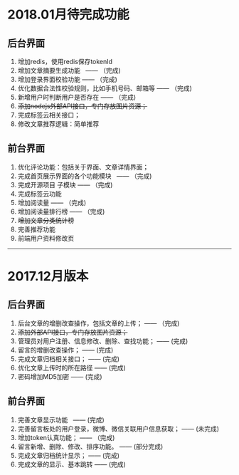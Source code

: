 # 2018.01月待完成功能

## 后台界面

1. 增加redis，使用redis保存tokenId
2. 增加文章摘要生成功能   —— （完成)
3. 增加登录界面校验功能   —— （完成)
4. 优化数据合法性校验规则，比如手机号码、邮箱等  ——  （完成)
5. 新增用户时判断用户是否存在    —— （完成)
6. ~~添加nodejs外部API接口，专门存放图片资源；~~
7. 完成标签云相关接口；
8. 修改文章推荐逻辑：简单推荐

## 前台界面

1. 优化评论功能：包括关于界面、文章详情界面；    
2. 完成首页展示界面的各个功能模块    ——  （完成)
3. 完成开源项目 子模块   ——  （完成)
4. 完成标签云功能
5. 增加阅读量  ——  （完成)
6. 增加阅读量排行榜   ——  （完成)
7. ~~增加文章分类统计榜~~
8. 完善推荐功能
9. 前端用户资料修改页

-----

# 2017.12月版本

## 后台界面

1. 后台文章的增删改查操作，包括文章的上传； ——  （完成)
2. ~~添加外部API接口，专门存放图片资源；~~   
3. 管理员对用户注册、信息修改、删除、查找功能； ——  (完成)
4. 留言的增删改查操作； ——  (完成)
5. 完成文章归档相关接口；  ——  (完成)
6. 优化文章上传时的所在路径   ——  (完成)
7. 密码增加MD5加密    ——  (完成)



## 前台界面

1. 完善文章显示功能   ——  (完成)
2. 完善留言板处的用户登录，微博、微信关联用户信息获取； ——  (未完成)
3. 增加token认真功能；  ——  （完成)
4. 留言新增、删除、修改、排序功能。   ——  (部分完成)
5. 完成文章归档统计显示；          ——  (完成)
6. 完成文章的显示、基本跳转       ——  (完成)


